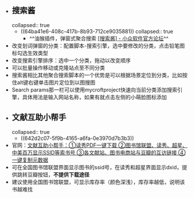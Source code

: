 - ## 搜索酱
  collapsed:: true
	- ((64ba41e6-408c-417b-8b93-712ce9035881))
	  collapsed:: true
		- ^^油猴插件，弹窗式聚合搜索 [[搜索酱] - 小众软件官方论坛](https://meta.appinn.net/t/topic/32970/158)^^
- 改变划词弹窗的分类：配置脚本-搜索引擎，选中要修改的分类，点击铅笔图标勾选生效类型
- 改变搜索引擎排序：选中一个分类，拖动以改变顺序
- 可以批量操作移动或克隆站点至不同分类
- 搜索酱相比其他聚合搜索脚本的一个优势是可以根据场景定位到分类，比如按住alt键右键单击图片定位到以图搜图
- Search params那一栏可以使用mycroftproject快速向当前分类添加搜索引擎，具体用法是输入网站名称，如果有就点击左侧的小萌脸图标添加
- ## 文献互助小帮手
  collapsed:: true
	- ((642d2c07-5f9b-4165-a6fa-0e3970d7b3b3))
- 官网：[文献互助小帮手：①读秀PDF一键下载 ②图书馆联盟、读秀、超星、中美百万显示SSID等索书号 ③各文献站、图书电商站与豆瓣的互访链接 ④一键复制元数据](https://greasyfork.org/zh-CN/scripts/435569-%E6%96%87%E7%8C%AE%E4%BA%92%E5%8A%A9%E5%B0%8F%E5%B8%AE%E6%89%8B-%E8%AF%BB%E7%A7%80pdf%E4%B8%80%E9%94%AE%E4%B8%8B%E8%BD%BD-%E5%9B%BE%E4%B9%A6%E9%A6%86%E8%81%94%E7%9B%9F-%E8%AF%BB%E7%A7%80-%E8%B6%85%E6%98%9F-%E4%B8%AD%E7%BE%8E%E7%99%BE%E4%B8%87%E6%98%BE%E7%A4%BAssid%E7%AD%89%E7%B4%A2%E4%B9%A6%E5%8F%B7-%E5%90%84%E6%96%87%E7%8C%AE%E7%AB%99-%E5%9B%BE%E4%B9%A6%E7%94%B5%E5%95%86%E7%AB%99%E4%B8%8E%E8%B1%86%E7%93%A3%E7%9A%84%E4%BA%92%E8%AE%BF%E9%93%BE%E6%8E%A5-%E4%B8%80%E9%94%AE%E5%A4%8D%E5%88%B6%E5%85%83%E6%95%B0%E6%8D%AE)
- 可在全国图书馆联盟界面显示图书的ssid号，在读秀和超星界面显示dxid，提供跳转豆瓣按钮，**不提供下载途径**
- 建议使用全国图书馆联盟，可显示库存率（颜色深浅），库存率越低，说明该书越难找